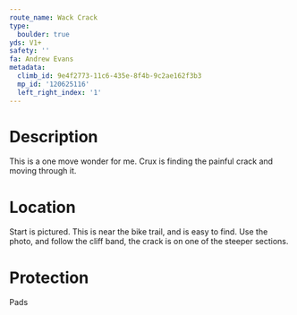 ```yaml
---
route_name: Wack Crack
type:
  boulder: true
yds: V1+
safety: ''
fa: Andrew Evans
metadata:
  climb_id: 9e4f2773-11c6-435e-8f4b-9c2ae162f3b3
  mp_id: '120625116'
  left_right_index: '1'
---
```

# Description
This is a one move wonder for me. Crux is finding the painful crack and moving through it.

# Location
Start is pictured. This is near the bike trail, and is easy to find. Use the photo, and follow the cliff band, the crack is on one of the steeper sections.

# Protection
Pads
